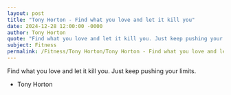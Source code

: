 ```yaml
---
layout: post
title: "Tony Horton - Find what you love and let it kill you"
date: 2024-12-28 12:00:00 -0000
author: Tony Horton
quote: "Find what you love and let it kill you. Just keep pushing your limits."
subject: Fitness
permalink: /Fitness/Tony Horton/Tony Horton - Find what you love and let it kill you
---
```


Find what you love and let it kill you. Just keep pushing your limits.

- Tony Horton
